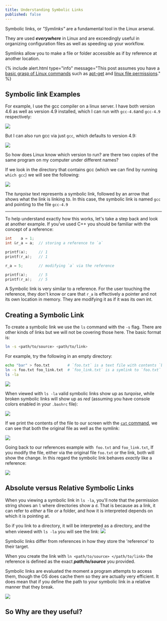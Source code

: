 ```yaml
---
title: Understanding Symbolic Links
published: false
---
```


Symbolic links, or *"Symlinks"* are a fundamental tool in the Linux arsenal.

They are used ***everywhere*** in Linux and are exceedingly useful in organizing configuration files as well as speeding up your workflow.

Symlinks allow you to make a file or folder accessible as if by reference at another location.

{% include alert.html type="info" message="This post assumes you have a [basic grasp of Linux commands](http://linuxcommand.org/learning_the_shell.php) such as [apt-get](https://help.ubuntu.com/community/AptGet/Howto) and [linux file permissions](https://help.ubuntu.com/community/FilePermissions)." %}

<!-- more -->

## Symbolic link Examples

For example, I use the gcc compiler on a linux server. I have both version 4.6 as well as version 4.9 installed, which I can run with `gcc-4.6`and `gcc-4.9` respectively:

![](https://i.imgur.com/JrL2EYB.png)

But I can also run gcc via just `gcc`, which defaults to version 4.9:

![](https://i.imgur.com/00jrgJB.png)

So how does Linux know which version to run? are there two copies of the same program on my computer under different names?

If we look in the directory that contains gcc (which we can find by running `which gcc`) we will see the following:

![](https://i.imgur.com/JVSc2zr.png)

The *turqoise* text represents a symbolic link, followed by an arrow that shows what the link is linking to. In this case, the symbolic link is named `gcc` and pointing to the file `gcc-4.9`

------

To help understand exactly how this works, let's take a step back and look at another example. If you've used C++ you should be familiar with the concept of a reference:

```c++
int    a = 1;
int &r_a = a;  // storing a reference to `a`

printf(a);     // 1
printf(r_a);   // 1

r_a = 5;       // modifying `a` via the reference

printf(a);     // 5
printf(r_a);   // 5
```

A Symbolic link is very similar to a reference. For the user touching the reference, they don't know or care that `r_a` is effectively a pointer and not its own location in memory. They are modifying it as if it was its own int.

## Creating a Symbolic Link

To create a symbolic link we use the `ls` command with the `-s` flag. There are other kinds of links but we will not be covering those here. The basic format is:

```bash
ln -s <path/to/source> <path/to/link>
```

For example, try the following in an empty directory:

```bash
echo "bar" > foo.txt        # `foo.txt` is a text file with contents `bar`
ln -s foo.txt foo_link.txt  # `foo_link.txt` is a symlink to `foo.txt`
ls -la 
```

![](https://i.imgur.com/1DDlU7B.png)

When viewed with `ls -la` valid symbolic links show up as *turqoise*, while broken symbolic links will show up as *red* (assuming you have console colors enabled in your `.bashrc` file):

![](https://i.imgur.com/FZ8XXWZ.png)

If we print the contents of the file to our  screen with the [`cat` command](http://www.linuxtechi.com/cat-command-examples-for-beginners-in-linux/), we can see that both the original file as well as the symlink:

![](https://i.imgur.com/eH0UkSv.pnghttp://)

Going back to our references example with` foo.txt` and `foo_link.txt`, If you modify the file, either via the original file `foo.txt` or the link, both will show the change. In this regard the symbolic link behaves *exactly* like a reference:

![](https://i.imgur.com/ocqsrFn.png)


## Absolute versus Relative Symbolic Links

When you viewing a symbolic link in `ls -la`, you'll note that the permission string shows an `l` where directories show a `d`. That is because as a link, it can refer to *either* a file *or* a folder, and how it is interpreted depends on which it is pointing at.

So if you link to a directory, it will be interpreted as a directory, and the when viewed with `ls -la` you will see the link:
![](https://i.imgur.com/qTC9ux2.png)

Symbolic links differ from references in how they store the 'reference' to their target.

When you create the link with `ln <path/to/source> </path/to/link>` the reference is defined as the exact ***path/to/source*** you provided.

Symbolic links are evaluated the moment a program attempts to access them, though the OS does cache them so they are actually very efficient. It does mean that if you define the path to your symbolic link in a relative manner that they break.

![](https://i.imgur.com/iZhbd2h.png)

## So Why are they useful? 
